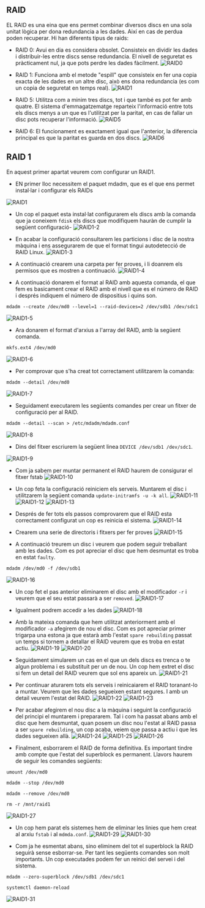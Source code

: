 
## RAID
EL RAID es una eina que ens permet combinar diversos discs en una sola unitat lògica per dona redundancia a les dades. Així en cas de perdua poden recuperar. Hi han diferents tipus de raids:

- RAID 0: Avui en dia es considera obsolet. Consisteix en dividir les dades i distribuir-les entre discs sense redundancia. El nivell de seguretat es pràcticament nul, ja que pots perdre les dades fàcilment.
![RAID0](RAID-0.png)

- RAID 1: Funciona amb el metode "espill" que consisteix en fer una copia exacta de les dades en un altre disc, això ens dona redundancia (es com un copia de seguretat en temps real).
![RAID1](RAID-1.png)

- RAID 5: Utilitza com a minim tres discs, tot i que també es pot fer amb quatre. El sistema d'emmagatzematge reparteix l'informació entre tots els discs menys a un que es l'utilitzat per la paritat, en cas de fallar un disc pots recuperar l'informació.
![RAID5](RAID-5.jpg)

- RAID 6: El funcionament es exactament igual que l'anterior, la diferencia principal es que la paritat es guarda en dos discs.
![RAID6](RAID-6.jpg)


## RAID 1

En aquest primer apartat veurem com configurar un RAID1. 

- EN primer lloc necessitem el paquet mdadm, que es el que ens permet instal·lar i configurar els RAIDs

![RAID1](RAID1.png)

- Un cop el paquet esta instal·lat configurarem els discs amb la comanda que ja coneixem ```fdisk``` els discs que modifiquem hauràn de cumplir la següent configuració-
![RAID1-2](RAID1-2.png)

- En acabar la configuració consultarem les particions i disc de la nostra màquina i ens assegurarem de que el format tingui autodetecció de RAID Linux.
![RAID1-3](RAID1-3.png)

- A continuació crearem una carpeta per fer proves, i li doanrem els permisos que es mostren a continuació.
![RAID1-4](RAID1-4.png)

- A continuació donarem el format al RAID amb aquesta comanda, el que fem es basicament crear el RAID amb el nivell que es el número de RAID i després indiquem el número de dispositius i quins son. 
```
mdadm --create /dev/md0 --level=1 --raid-devices=2 /dev/sdb1 /dev/sdc1
```
![RAID1-5](RAID1-5.png)

- Ara donarem el format d'arxius a l'array del RAID, amb la següent comanda.
```
mkfs.ext4 /dev/md0
```
![RAID1-6](RAID1-6.png)

- Per comprovar que s'ha creat tot correctament utilitzarem la comanda: 
```
mdadm --detail /dev/md0
```
![RAID1-7](RAID1-7.png)

- Seguidament executarem les següents comandes per crear un fitxer de configuració per al RAID.
```
mdadm --detail --scan > /etc/mdadm/mdadm.conf
```
![RAID1-8](RAID1-8.png)

- Dins del fitxer escriurem la següent linea ```DEVICE /dev/sdb1 /dev/sdc1```.

![RAID1-9](RAID1-9.png)

- Com ja sabem per muntar permanent el RAID haurem de consigurar el fitxer fstab 
![RAID1-10](RAID1-10.png)

- Un cop feta la configuració reiniciem els serveis. Muntarem el disc i utilitzarem la següent comanda ```update-initramfs -u -k all```.
![RAID1-11](RAID1-11.png)
![RAID1-12](RAID1-12.png)
![RAID1-13](RAID1-13.png)

- Després de fer tots els passos comprovarem que el RAID esta correctament configurat un cop es reinicia el sistema.
![RAID1-14](RAID1-14.png)

- Crearem una serie de directoris i fitxers per fer proves 
![RAID1-15](RAID1-16.png)

- A continuació treurem un disc i veurem que podem seguir treballant amb les dades. Com es pot apreciar el disc que hem desmuntat es troba en estat ```faulty```.
```
mdadm /dev/md0 -f /dev/sdb1
```
![RAID1-16](RAID1-17.png)

- Un cop fet el pas anterior eliminarem el disc amb el modificador ```-r``` i veurem que el seu estat passarà a ser ```removed```.
![RAID1-17](RAID1-15.png)

- Igualment podrem accedir a les dades 
![RAID1-18](RAID1-18.png)

- Amb la mateixa comanda que hem utilitzat anteriorment amb el modificador ```-a``` afegirem de nou el disc. Com es pot apreciar primer trigarpa una estona ja que estarà amb l'estat ```spare rebuilding``` passat un temps si tornem a detallar el RAID veurem que es troba en estat actiu.
![RAID1-19](RAID1-19.png)
![RAID1-20](RAID1-20.png)

- Seguidament simularem un cas en el que un dels discs es trenca o te algun problema i es substituit per un de nou. Un cop hem extret el disc si fem un detail del RAID veurem que sol ens apareix un.
![RAID1-21](RAID1-21.png)

- Per continuar aturarem tots els serveis i reinicaiarem el RAID toranant-lo a muntar. Veurem que les dades segueixen estant segures. I amb un detail veurem l'estat del RAID.
![RAID1-22](RAID1-22.png)
![RAID1-23](RAID1-23.png)

- Per acabar afegirem el nou disc a la màquina i seguint la configuració del principi el muntarem i prepararem. Tal i com ha passat abans amb el disc que hem desmuntat, quan posem un disc nou l'estat al RAID passa a ser ```spare rebuilding```, un cop acaba, veiem que passa a actiu i que les dades segueixen allà.
![RAID1-24](RAID1-25.png)
![RAID1-25](RAID1-26.png)
![RAID1-26](RAID1-27.png)

- Finalment, esborrarem el RAID de forma definitiva. Es important tindre amb compte que l'estat del superblock es permanent. Llavors haurem de seguir les comandes següents:
```
umount /dev/md0
```
```
mdadm --stop /dev/md0
```
```
mdadm --remove /dev/md0
```
```
rm -r /mnt/raid1
```
![RAID1-27](RAID1-28.png)

- Un cop hem parat els sistemes hem de eliminar les linies que hem creat al arxiu ```fstab``` i al ```mdmda.conf```.
![RAID1-29](RAID1-29.png)
![RAID1-30](RAID1-30.png)

- Com ja he esmentat abans, sino eliminem del tot el superblock la RAID seguirà sense esborrar-se. Per tant les següents comandes son molt importants. Un cop executades podem fer un reinici del servei i del sistema.
```
mdadm --zero-superblock /dev/sdb1 /dev/sdc1
```
```
systemctl daemon-reload
```
![RAID1-31](RAID1-31.png)

